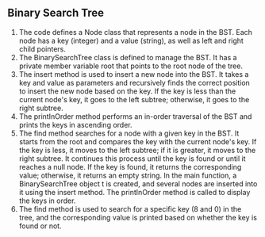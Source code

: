 ## Binary Search Tree
1. The code defines a Node class that represents a node in the BST. Each node has a key (integer) and a value (string), as well as left and right child pointers.
2. The BinarySearchTree class is defined to manage the BST. It has a private member variable root that points to the root node of the tree.
3. The insert method is used to insert a new node into the BST. It takes a key and value as parameters and recursively finds the correct position to insert the new node based on the key. If the key is less than the current node's key, it goes to the left subtree; otherwise, it goes to the right subtree.
4. The printInOrder method performs an in-order traversal of the BST and prints the keys in ascending order.
5. The find method searches for a node with a given key in the BST. It starts from the root and compares the key with the current node's key. If the key is less, it moves to the left subtree; if it is greater, it moves to the right subtree. It continues this process until the key is found or until it reaches a null node. If the key is found, it returns the corresponding value; otherwise, it returns an empty string.
In the main function, a BinarySearchTree object t is created, and several nodes are inserted into it using the insert method. The printInOrder method is called to display the keys in order.
6. The find method is used to search for a specific key (8 and 0) in the tree, and the corresponding value is printed based on whether the key is found or not.